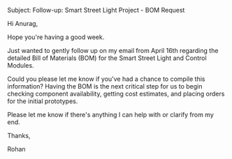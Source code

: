 Subject: Follow-up: Smart Street Light Project - BOM Request

Hi Anurag,

Hope you're having a good week.

Just wanted to gently follow up on my email from April 16th regarding the detailed Bill of Materials (BOM) for the Smart Street Light and Control Modules.

Could you please let me know if you've had a chance to compile this information? Having the BOM is the next critical step for us to begin checking component availability, getting cost estimates, and placing orders for the initial prototypes.

Please let me know if there's anything I can help with or clarify from my end.

Thanks,

Rohan